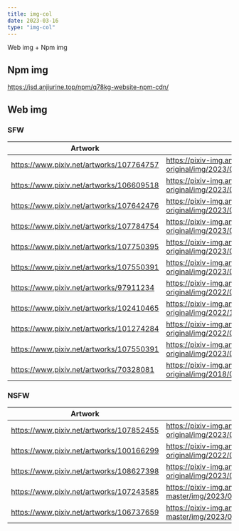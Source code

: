 ```yaml
---
title: img-col
date: 2023-03-16
type: "img-col"
---
```


Web img + Npm img

## Npm img

https://jsd.anjiurine.top/npm/q78kg-website-npm-cdn/

## Web img

### SFW

| Artwork | Proxy Url |
| --- | --- |
| https://www.pixiv.net/artworks/107764757 | https://pixiv-img.anjiurine.top/img-original/img/2023/05/03/12/54/46/107764757_p0.png |
| https://www.pixiv.net/artworks/106609518 | https://pixiv-img.anjiurine.top/img-original/img/2023/03/27/15/55/22/106609518_p0.jpg |
| https://www.pixiv.net/artworks/107642476 | https://pixiv-img.anjiurine.top/img-original/img/2023/04/29/23/01/51/107642476_p0.jpg |
| https://www.pixiv.net/artworks/107784754 | https://pixiv-img.anjiurine.top/img-original/img/2023/05/04/00/18/34/107784754_p0.png |
| https://www.pixiv.net/artworks/107750395 | https://pixiv-img.anjiurine.top/img-original/img/2023/05/03/00/01/03/107750395_p0.jpg |
| https://www.pixiv.net/artworks/107550391 | https://pixiv-img.anjiurine.top/img-original/img/2023/04/26/22/44/09/107550391_p0.jpg |
| https://www.pixiv.net/artworks/97911234 | https://pixiv-img.anjiurine.top/img-original/img/2022/04/27/09/50/10/97911234_p0.jpg |
| https://www.pixiv.net/artworks/102410465 | https://pixiv-img.anjiurine.top/img-original/img/2022/11/01/01/20/25/102410465_p0.jpg |
| https://www.pixiv.net/artworks/101274284 | https://pixiv-img.anjiurine.top/img-original/img/2022/09/17/01/17/39/101274284_p0.jpg |
| https://www.pixiv.net/artworks/107550391 | https://pixiv-img.anjiurine.top/img-original/img/2023/04/26/22/44/09/107550391_p0.jpg |
| https://www.pixiv.net/artworks/70328081 | https://pixiv-img.anjiurine.top/img-original/img/2018/08/22/13/30/00/70328081_p0.jpg |
### NSFW

| Artwork | Proxy Url |
| --- | --- |
| https://www.pixiv.net/artworks/107852455 | https://pixiv-img.anjiurine.top/img-original/img/2023/05/06/00/03/21/107852455_p0.jpg |
| https://www.pixiv.net/artworks/100166299 | https://pixiv-img.anjiurine.top/img-original/img/2022/08/02/00/00/22/100166299_p0.png |
| https://www.pixiv.net/artworks/108627398 | https://pixiv-img.anjiurine.top/img-original/img/2023/06/01/15/38/04/108627398_p1.jpg
| https://www.pixiv.net/artworks/107243585 | https://pixiv-img.anjiurine.top/img-master/img/2023/04/16/23/01/48/107243585_p0_master1200.jpg |
| https://www.pixiv.net/artworks/106737659 | https://pixiv-img.anjiurine.top/img-master/img/2023/03/31/23/01/37/106737659_p0_master1200.jpg |